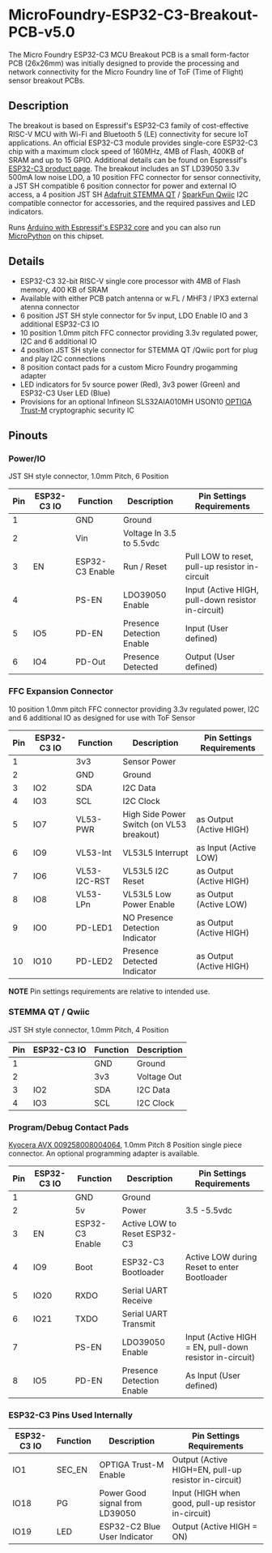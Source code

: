 # MicroFoundry-ESP32-C3-Breakout-PCB-v5.0
The Micro Foundry ESP32-C3 MCU Breakout PCB is a small form-factor PCB (26x26mm) was initially designed to provide the processing and network connectivity for the Micro Foundry line of ToF (Time of Flight) sensor breakout PCBs.

## Description
The breakout is based on Espressif's ESP32-C3 family of cost-effective RISC-V MCU with Wi-Fi and Bluetooth 5 (LE) connectivity for secure IoT applications. An official ESP32-C3 module provides single-core ESP32-C3 chip with a maximum clock speed of 160MHz, 4MB of Flash, 400KB of SRAM and up to 15 GPIO. Additional details can be found on Espressif's [ESP32-C3 product page](https://www.espressif.com/en/products/socs/esp32-c3). The breakout includes an ST LD39050 3.3v 500mA low noise LDO, a 10 position FFC connector for sensor connectivity, a JST SH compatible 6 position connector for power and external IO access, a 4 position JST SH [Adafruit STEMMA QT](https://learn.adafruit.com/introducing-adafruit-stemma-qt) / [SparkFun Qwiic](https://www.sparkfun.com/qwiic) I2C compatible connector for accessories, and the required passives and LED indicators.

Runs [Arduino with Espressif's ESP32 core](https://github.com/espressif/arduino-esp32) and you can also run [MicroPython](https://micropython.org/download/esp32c3-usb/) on this chipset.

## Details
- ESP32-C3 32-bit RISC-V single core processor with 4MB of Flash memory, 400 KB of SRAM
- Available with either PCB patch antenna or w.FL / MHF3 / IPX3 external atenna connector
- 6 position JST SH style connector for 5v input, LDO Enable IO and 3 additional ESP32-C3 IO
- 10 position 1.0mm pitch FFC connector providing 3.3v regulated power, I2C and 6 additional IO
- 4 position JST SH style connector for STEMMA QT /Qwiic port for plug and play I2C connections
- 8 position contact pads for a custom Micro Foundry progamming adapter
- LED indicators for 5v source power (Red), 3v3 power (Green) and ESP32-C3 User LED (Blue)
- Provisions for an optional Infineon SLS32AIA010MH USON10 [OPTIGA Trust-M](https://www.infineon.com/cms/en/product/security-smart-card-solutions/optiga-embedded-security-solutions/optiga-trust/optiga-trust-m-express/) cryptographic security IC

## Pinouts
### Power/IO
JST SH style connector, 1.0mm Pitch, 6 Position

| Pin | ESP32-C3 IO | Function | Description | Pin Settings Requirements |
| --- | ----------- | -------- | ----------- | -------------------------- |
| 1 |     | GND | Ground | |
| 2 |     | Vin | Voltage In 3.5 to 5.5vdc | |
| 3 | EN  | ESP32-C3 Enable | Run / Reset | Pull LOW to reset, pull-up resistor in-circuit |
| 4 |     | PS-EN | LDO39050 Enable | Input (Active HIGH, pull-down resistor in-circuit) |
| 5 | IO5 | PD-EN | Presence Detection Enable | Input (User defined) |
| 6 | IO4 | PD-Out | Presence Detected | Output (User defined) |

### FFC Expansion Connector
10 position 1.0mm pitch FFC connector providing 3.3v regulated power, I2C and 6 additional IO as designed for use with ToF Sensor

| Pin | ESP32-C3 IO | Function | Description | Pin Settings Requirements |
| --- | ----------- | -------- | ----------- | -------------------------- |
| 1   |      | 3v3 | Sensor Power |
| 2   |      | GND | Ground | |
| 3   | IO2  | SDA | I2C Data |
| 4   | IO3  | SCL | I2C Clock |
| 5   | IO7  | VL53-PWR | High Side Power Switch (on VL53 breakout) | as Output (Active HIGH) |
| 6   | IO9  | VL53-Int | VL53L5 Interrupt | as Input (Active LOW) |
| 7   | IO6  | VL53-I2C-RST | VL53L5 I2C Reset | as Output (Active HIGH) |
| 8   | IO8  | VL53-LPn | VL53L5 Low Power Enable |as Output (Active LOW) |
| 9   | IO0  | PD-LED1 | NO Presence Detection Indicator | as Output (Active HIGH) |
| 10  | IO10 | PD-LED2 | Presence Detected Indicator | as Output (Active HIGH) |

**NOTE** Pin settings requirements are relative to intended use. 

### STEMMA QT / Qwiic
JST SH style connector, 1.0mm Pitch, 4 Position

| Pin | ESP32-C3 IO | Function | Description |
| --- | ----------- | -------- | ----------- |
| 1 |  | GND | Ground |
| 2 |  | 3v3 | Voltage Out |
| 3 | IO2 | SDA | I2C Data |
| 4 | IO3 | SCL | I2C Clock |

### Program/Debug Contact Pads
[Kyocera AVX 009258008004064](http://datasheet.octopart.com/009258008004064-KYOCERA-AVX-datasheet-165279551.pdf), 1.0mm Pitch 8 Position single piece connector. An optional programming adapter is available.

| Pin | ESP32-C3 IO | Function | Description | Pin Settings Requirements |
| --- | ----------- | -------- | ----------- | -------------------------- |
| 1 |  | GND | Ground | |
| 2 |  | 5v | Power | 3.5 -5.5vdc |
| 3 | EN | ESP32-C3 Enable | Active LOW to Reset ESP32-C3 |
| 4 | IO9 | Boot | ESP32-C3 Bootloader | Active LOW during Reset to enter Bootloader |
| 5 | IO20 | RXDO | Serial UART Receive | |
| 6 | IO21 | TXDO | Serial UART Transmit | |
| 7 |  | PS-EN | LDO39050 Enable | Input (Active HIGH = EN, pull-down resistor in-circuit) |
| 8 | IO5 | PD-EN | Presence Detection Enable | As Input (User defined) |

### ESP32-C3 Pins Used Internally

| ESP32-C3 IO | Function | Description | Pin Settings Requirements |
| ----------- | -------- | ----------- | -------------------------- |
| IO1 | SEC_EN | OPTIGA Trust-M Enable | Output (Active HIGH=EN, pull-up resistor in-circuit) |
| IO18 | PG | Power Good signal from LD39050 | Input (HIGH when good, pull-up resistor in-circuit) |
| IO19 | LED | ESP32-C2 Blue User Indicator | Output (Active HIGH = ON) |

